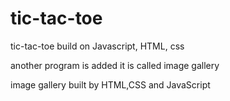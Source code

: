 # tic-tac-toe
tic-tac-toe build on Javascript, HTML, css

another program is added it is called image gallery

image gallery built by HTML,CSS and JavaScript

